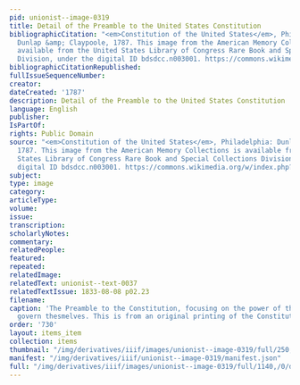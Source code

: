 ```yaml
---
pid: unionist--image-0319
title: Detail of the Preamble to the United States Constitution
bibliographicCitation: "<em>Constitution of the United States</em>, Philadelphia:
  Dunlap &amp; Claypoole, 1787. This image from the American Memory Collections is
  available from the United States Library of Congress Rare Book and Special Collections
  Division, under the digital ID bdsdcc.n003001. https://commons.wikimedia.org/w/index.php?curid=112689122"
bibliographicCitationRepublished: 
fullIssueSequenceNumber: 
creator: 
dateCreated: '1787'
description: Detail of the Preamble to the United States Constitution
language: English
publisher: 
IsPartOf: 
rights: Public Domain
source: "<em>Constitution of the United States</em>, Philadelphia: Dunlap &amp; Claypoole,
  1787. This image from the American Memory Collections is available from the United
  States Library of Congress Rare Book and Special Collections Division, under the
  digital ID bdsdcc.n003001. https://commons.wikimedia.org/w/index.php?curid=112689122"
subject: 
type: image
category: 
articleType: 
volume: 
issue: 
transcription: 
scholarlyNotes: 
commentary: 
relatedPeople: 
featured: 
repeated: 
relatedImage: 
relatedText: unionist--text-0037
relatedTextIssue: 1833-08-08 p02.23
filename: 
caption: 'The Preamble to the Constitution, focusing on the power of the people to
  govern thesmelves. This is from an original printing of the Constitution. '
order: '730'
layout: items_item
collection: items
thumbnail: "/img/derivatives/iiif/images/unionist--image-0319/full/250,/0/default.jpg"
manifest: "/img/derivatives/iiif/unionist--image-0319/manifest.json"
full: "/img/derivatives/iiif/images/unionist--image-0319/full/1140,/0/default.jpg"
---
```


